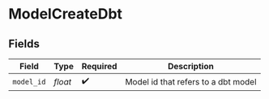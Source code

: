 # ModelCreateDbt


## Fields

| Field                               | Type                                | Required                            | Description                         |
| ----------------------------------- | ----------------------------------- | ----------------------------------- | ----------------------------------- |
| `model_id`                          | *float*                             | :heavy_check_mark:                  | Model id that refers to a dbt model |